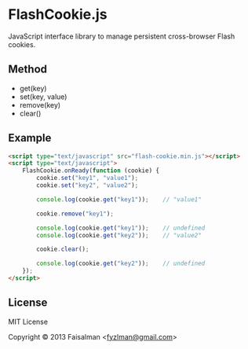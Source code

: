 # FlashCookie.js

JavaScript interface library to manage persistent cross-browser Flash cookies.

## Method

* get(key)
* set(key, value)
* remove(key)
* clear()

## Example

```html
<script type="text/javascript" src="flash-cookie.min.js"></script>
<script type="text/javascript">
    FlashCookie.onReady(function (cookie) {
        cookie.set("key1", "value1");
        cookie.set("key2", "value2");

        console.log(cookie.get("key1"));    // "value1"

        cookie.remove("key1");

        console.log(cookie.get("key1"));    // undefined
        console.log(cookie.get("key2"));    // "value2"

        cookie.clear();

        console.log(cookie.get("key2"));    // undefined
    });
</script>
```

## License

MIT License

Copyright © 2013 Faisalman <<fyzlman@gmail.com>>